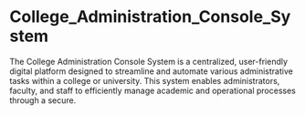 # College_Administration_Console_System
The College Administration Console System is a centralized, user-friendly digital platform designed to streamline and automate various administrative tasks within a college or university. This system enables administrators, faculty, and staff to efficiently manage academic and operational processes through a secure.
